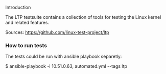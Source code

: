 Introduction

The LTP testsuite contains a collection of tools for testing the Linux kernel and related features.

Sources: https://github.com/linux-test-project/ltp

### How to run tests

The tests could be run with ansible playbook separetly:

$ ansible-playbook -i 10.51.0.63, automated.yml --tags ltp


